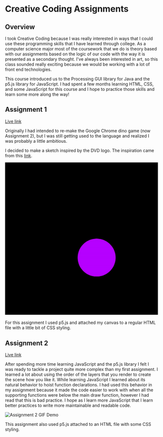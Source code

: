 # Creative Coding Assignments
## Overview
I took Creative Coding because I was really interested in ways that I could use these programming skills that I have learned through college. As a computer science major most of the coursework that we do is theory based with our assignments based on the logic of our code with the way it is presented as a secondary thought. I've always been interested in art, so this class sounded really exciting because we would be working with a lot of front end technologies.

This course introduced us to the Processing GUI library for Java and the p5.js library for JavaScript. I had spent a few months learning HTML, CSS, and some JavaScript for this course and I hope to practice those skills and learn some more along the way!

## Assignment 1
[Live link](https://pensive-nobel-5f3f2c.netlify.app/)

Originally I had intended to re-make the Google Chrome dino game (now Assignment 2), but I was still getting used to the language and realized I was probably a little ambitious.

I decided to make a sketch inspired by the DVD logo. The inspiration came from this [link](https://bouncingdvdlogo.com).

![Assignment 1 GIF Demo](gifs/assignment_1.gif)

For this assignment I used p5.js and attached my canvas to a regular HTML file with a little bit of CSS styling.
## Assignment 2
[Live link](https://admiring-rosalind-940628.netlify.app/)

After spending more time learning JavaScript and the p5.js library I felt I was ready to tackle a project quite more complex than my first assignment. I learned a lot about using the order of the layers that you render to create the scene how you like it. While learning JavaScript I learned about its natural behavior to hoist function declarations. I had used this behavior in my assignment because it made the code easier to work with when all the supporting functions were below the main draw function, however I had read that this is bad practice. I hope as I learn more JavaScript that I learn better practices to write more maintainable and readable code.

![Assignment 2 GIF Demo](gifs/assignment_2.gif)

This assignment also used p5.js attached to an HTML file with some CSS styling.